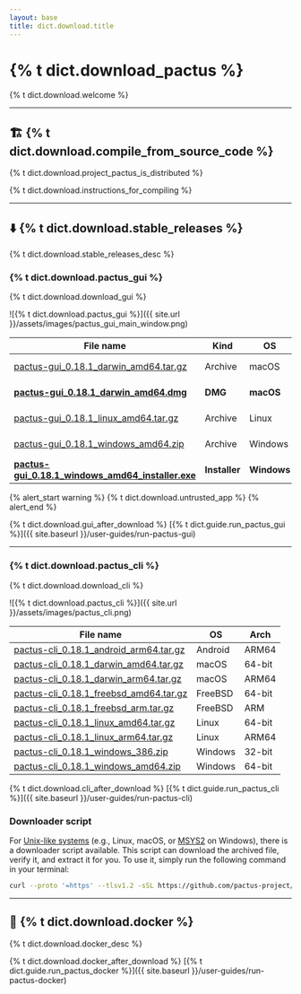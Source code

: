 ```yaml
---
layout: base
title: dict.download.title
---
```


# {% t dict.download_pactus %}

{% t dict.download.welcome %}

---

<h2 id="build">🏗️ {% t dict.download.compile_from_source_code %}</h2>

{% t dict.download.project_pactus_is_distributed %}

{% t dict.download.instructions_for_compiling %}

---

<h2 id="binary">⬇️ {% t dict.download.stable_releases %}</h2>

{% t dict.download.stable_releases_desc %}

<h3 id="gui">{% t dict.download.pactus_gui %}</h3>

{% t dict.download.download_gui %}

![{% t dict.download.pactus_gui %}]({{ site.url }}/assets/images/pactus_gui_main_window.png)

| **File name**                                                                                                                                                         | **Kind**      | **OS**      | **Arch** |
| --------------------------------------------------------------------------------------------------------------------------------------------------------------------- | ------------- | ----------- | -------- |
| [pactus-gui_0.18.1_darwin_amd64.tar.gz](https://github.com/pactus-project/pactus/releases/download/v0.18.1/pactus-gui_0.18.1_darwin_amd64.tar.gz)                     | Archive       | macOS       | 64-bit   |
| [**pactus-gui_0.18.1_darwin_amd64.dmg**](https://github.com/pactus-project/pactus/releases/download/v0.18.1/pactus-gui_0.18.1_darwin_amd64.dmg)                       | **DMG**       | **macOS**   | 64-bit   |
| [pactus-gui_0.18.1_linux_amd64.tar.gz](https://github.com/pactus-project/pactus/releases/download/v0.18.1/pactus-gui_0.18.1_linux_amd64.tar.gz)                       | Archive       | Linux       | 64-bit   |
| [pactus-gui_0.18.1_windows_amd64.zip](https://github.com/pactus-project/pactus/releases/download/v0.18.1/pactus-gui_0.18.1_windows_amd64.zip)                         | Archive       | Windows     | 64-bit   |
| [**pactus-gui_0.18.1_windows_amd64_installer.exe**](https://github.com/pactus-project/pactus/releases/download/v0.18.1/pactus-gui_0.18.1_windows_amd64_installer.exe) | **Installer** | **Windows** | 64-bit   |

{% alert_start warning %}
  {% t dict.download.untrusted_app %}
{% alert_end %}

{% t dict.download.gui_after_download %} [{% t dict.guide.run_pactus_gui %}]({{ site.baseurl }}/user-guides/run-pactus-gui)

---

<h3 id="cli">{% t dict.download.pactus_cli %}</h3>

{% t dict.download.download_cli %}

![{% t dict.download.pactus_cli %}]({{ site.url }}/assets/images/pactus_cli.png)

| **File name**                                                                                                                                       | **OS**  | **Arch** |
| --------------------------------------------------------------------------------------------------------------------------------------------------- | ------- | -------- |
| [pactus-cli_0.18.1_android_arm64.tar.gz](https://github.com/pactus-project/pactus/releases/download/v0.18.1/pactus-cli_0.18.1_android_arm64.tar.gz) | Android | ARM64    |
| [pactus-cli_0.18.1_darwin_amd64.tar.gz](https://github.com/pactus-project/pactus/releases/download/v0.18.1/pactus-cli_0.18.1_darwin_amd64.tar.gz)   | macOS   | 64-bit   |
| [pactus-cli_0.18.1_darwin_arm64.tar.gz](https://github.com/pactus-project/pactus/releases/download/v0.18.1/pactus-cli_0.18.1_darwin_arm64.tar.gz)   | macOS   | ARM64    |
| [pactus-cli_0.18.1_freebsd_amd64.tar.gz](https://github.com/pactus-project/pactus/releases/download/v0.18.1/pactus-cli_0.18.1_freebsd_amd64.tar.gz) | FreeBSD | 64-bit   |
| [pactus-cli_0.18.1_freebsd_arm.tar.gz](https://github.com/pactus-project/pactus/releases/download/v0.18.1/pactus-cli_0.18.1_freebsd_arm.tar.gz)     | FreeBSD | ARM      |
| [pactus-cli_0.18.1_linux_amd64.tar.gz](https://github.com/pactus-project/pactus/releases/download/v0.18.1/pactus-cli_0.18.1_linux_amd64.tar.gz)     | Linux   | 64-bit   |
| [pactus-cli_0.18.1_linux_arm64.tar.gz](https://github.com/pactus-project/pactus/releases/download/v0.18.1/pactus-cli_0.18.1_linux_arm64.tar.gz)     | Linux   | ARM64    |
| [pactus-cli_0.18.1_windows_386.zip](https://github.com/pactus-project/pactus/releases/download/v0.18.1/pactus-cli_0.18.1_windows_386.zip)           | Windows | 32-bit   |
| [pactus-cli_0.18.1_windows_amd64.zip](https://github.com/pactus-project/pactus/releases/download/v0.18.1/pactus-cli_0.18.1_windows_amd64.zip)       | Windows | 64-bit   |

{% t dict.download.cli_after_download %} [{% t dict.guide.run_pactus_cli %}]({{ site.baseurl }}/user-guides/run-pactus-cli)

<h3>Downloader script</h3>

For [Unix-like systems](https://en.wikipedia.org/wiki/Unix-like) (e.g., Linux, macOS, or [MSYS2](https://en.wikipedia.org/wiki/Mingw-w64#MSYS2) on Windows), there is a downloader script available. This script can download the archived file, verify it, and extract it for you. To use it, simply run the following command in your terminal:

```sh
curl --proto '=https' --tlsv1.2 -sSL https://github.com/pactus-project/pactus/releases/download/v{{ site.latest_version }}/pactus_downloader.sh | sh
```


---

<h2 id="docker">🐳 {% t dict.download.docker %}</h2>

{% t dict.download.docker_desc %}

{% t dict.download.docker_after_download %} [{% t dict.guide.run_pactus_docker %}]({{ site.baseurl }}/user-guides/run-pactus-docker)
